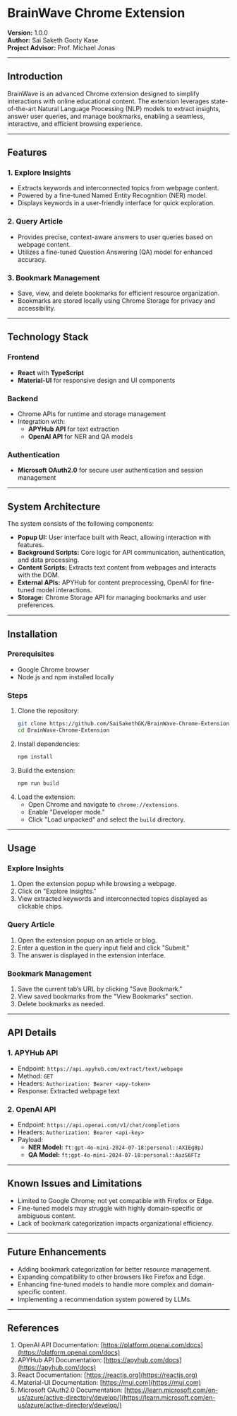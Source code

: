 # BrainWave Chrome Extension

**Version:** 1.0.0  
**Author:** Sai Saketh Gooty Kase  
**Project Advisor:** Prof. Michael Jonas  

---

## **Introduction**

BrainWave is an advanced Chrome extension designed to simplify interactions with online educational content. The extension leverages state-of-the-art Natural Language Processing (NLP) models to extract insights, answer user queries, and manage bookmarks, enabling a seamless, interactive, and efficient browsing experience. 

---

## **Features**

### 1. **Explore Insights**
- Extracts keywords and interconnected topics from webpage content.
- Powered by a fine-tuned Named Entity Recognition (NER) model.
- Displays keywords in a user-friendly interface for quick exploration.

### 2. **Query Article**
- Provides precise, context-aware answers to user queries based on webpage content.
- Utilizes a fine-tuned Question Answering (QA) model for enhanced accuracy.

### 3. **Bookmark Management**
- Save, view, and delete bookmarks for efficient resource organization.
- Bookmarks are stored locally using Chrome Storage for privacy and accessibility.

---

## **Technology Stack**

### **Frontend**
- **React** with **TypeScript**
- **Material-UI** for responsive design and UI components

### **Backend**
- Chrome APIs for runtime and storage management
- Integration with:
  - **APYHub API** for text extraction
  - **OpenAI API** for NER and QA models

### **Authentication**
- **Microsoft OAuth2.0** for secure user authentication and session management

---

## **System Architecture**

The system consists of the following components:
- **Popup UI:** User interface built with React, allowing interaction with features.
- **Background Scripts:** Core logic for API communication, authentication, and data processing.
- **Content Scripts:** Extracts text content from webpages and interacts with the DOM.
- **External APIs:** APYHub for content preprocessing, OpenAI for fine-tuned model interactions.
- **Storage:** Chrome Storage API for managing bookmarks and user preferences.

---

## **Installation**

### Prerequisites
- Google Chrome browser
- Node.js and npm installed locally

### Steps
1. Clone the repository:
   ```bash
   git clone https://github.com/SaiSakethGK/BrainWave-Chrome-Extension.git
   cd BrainWave-Chrome-Extension
   ```
2. Install dependencies:
   ```bash
   npm install
   ```
3. Build the extension:
   ```bash
   npm run build
   ```
4. Load the extension:
   - Open Chrome and navigate to `chrome://extensions`.
   - Enable "Developer mode."
   - Click "Load unpacked" and select the `build` directory.

---

## **Usage**

### **Explore Insights**
1. Open the extension popup while browsing a webpage.
2. Click on "Explore Insights."
3. View extracted keywords and interconnected topics displayed as clickable chips.

### **Query Article**
1. Open the extension popup on an article or blog.
2. Enter a question in the query input field and click "Submit."
3. The answer is displayed in the extension interface.

### **Bookmark Management**
1. Save the current tab’s URL by clicking "Save Bookmark."
2. View saved bookmarks from the "View Bookmarks" section.
3. Delete bookmarks as needed.

---

## **API Details**

### 1. **APYHub API**
- Endpoint: `https://api.apyhub.com/extract/text/webpage`
- Method: `GET`
- Headers: `Authorization: Bearer <apy-token>`
- Response: Extracted webpage text

### 2. **OpenAI API**
- Endpoint: `https://api.openai.com/v1/chat/completions`
- Headers: `Authorization: Bearer <api-key>`
- Payload:
  - **NER Model:** `ft:gpt-4o-mini-2024-07-18:personal::AXIEg8pJ`
  - **QA Model:** `ft:gpt-4o-mini-2024-07-18:personal::AazS6FTz`

---

## **Known Issues and Limitations**
- Limited to Google Chrome; not yet compatible with Firefox or Edge.
- Fine-tuned models may struggle with highly domain-specific or ambiguous content.
- Lack of bookmark categorization impacts organizational efficiency.

---

## **Future Enhancements**
- Adding bookmark categorization for better resource management.
- Expanding compatibility to other browsers like Firefox and Edge.
- Enhancing fine-tuned models to handle more complex and domain-specific content.
- Implementing a recommendation system powered by LLMs.

---

## **References**
1. OpenAI API Documentation: [https://platform.openai.com/docs](https://platform.openai.com/docs)  
2. APYHub API Documentation: [https://apyhub.com/docs](https://apyhub.com/docs)  
3. React Documentation: [https://reactjs.org](https://reactjs.org)  
4. Material-UI Documentation: [https://mui.com](https://mui.com)  
5. Microsoft OAuth2.0 Documentation: [https://learn.microsoft.com/en-us/azure/active-directory/develop/](https://learn.microsoft.com/en-us/azure/active-directory/develop/)
